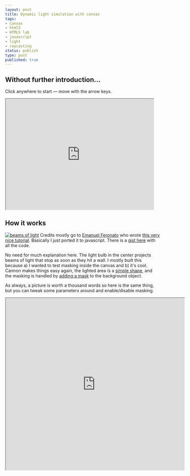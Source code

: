 ```yaml
---
layout: post
title: Dynamic light simulation with canvas
tags:
- canvas
- html5
- HTML5 lab
- javascript
- light
- raycasting
status: publish
type: post
published: true
---
```

## Without further introduction…

Click anywhere to start — move with the arrow keys.

<iframe src="http://code.yannick-lohse.fr/raycasting/integrated.html" width="482" height="362"> </iframe>

## How it works

[![beams of light](http://yannick-lohse.fr/wp-content/uploads/2013/01/beqs.jpg)](http://yannick-lohse.fr/wp-content/uploads/2013/01/beqs.jpg)
Credits mostly go to [Emanuel Feronato](http://www.emanueleferonato.com/) who wrote [this very nice tutorial](http://www.emanueleferonato.com/2007/09/26/create-a-survival-horror-game-in-flash-tutorial-part-1/). Basically I just ported it to javascript. There is a [gist here](https://gist.github.com/4462395) with all the code.

No need for much explanation here. The light bulb in the center projects beams of light that stop as soon as they hit a wall. I mostly built this because a) I wanted to test masking inside the canvas and b) it's cool. Cannon makes things easy again, the lighted area is a [simple shape](https://github.com/y-lohse/Cannon/wiki/Cannon.Display.Shape), and the masking is handled by [adding a mask](https://github.com/y-lohse/Cannon/wiki/Cannon.DisplayObject#wiki-addMask) to the background object.

As always, a picture is worth a thousand words so here is the same thing, but you can tweak some parameters around and enable/disable masking.

<iframe src="http://code.yannick-lohse.fr/raycasting/raycasting.html" width="582" height="562"> </iframe>
